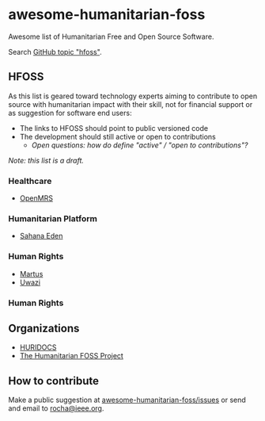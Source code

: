 # awesome-humanitarian-foss
Awesome list of Humanitarian Free and Open Source Software.

Search [GitHub topic "hfoss"](https://github.com/topics/hfoss).

<!-- TODO: maybe make a index linking for the important parts -->

## HFOSS

As this list is geared toward technology experts aiming to contribute to open
source with humanitarian impact with their skill, not for financial support or
as suggestion for software end users:

- The links to HFOSS should point to public versioned code
- The development should still active or open to contributions
    - _Open questions: how do define "active" / "open to contributions"?_

_Note: this list is a draft._

### Healthcare

- [OpenMRS](https://github.com/openmrs/openmrs-core)

### Humanitarian Platform

- [Sahana Eden](https://github.com/sahana/eden)

### Human Rights

- [Martus](https://github.com/benetech/Martus-Project)
- [Uwazi](https://github.com/huridocs/uwazi)

### Human Rights


## Organizations

- [HURIDOCS](https://www.huridocs.org/)
- [The Humanitarian FOSS Project](http://hfoss.org/)

<!--

## Suggest reading

- https://timreview.ca/article/399

-->

## How to contribute

Make a public suggestion at [awesome-humanitarian-foss/issues](https://github.com/fititnt/awesome-humanitarian-foss/issues)
or send and email to <rocha@ieee.org>.
